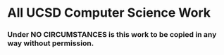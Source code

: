 # All UCSD Computer Science Work 
### Under NO CIRCUMSTANCES is this work to be copied in any way without permission.